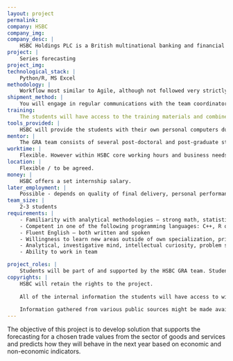 ```yaml
---
layout: project
permalink: 
company: HSBC
company_img:
company_desc: |
    HSBC Holdings PLC is a British multinational banking and financial services holding company. It has around 4,000 offices in 70 countries and territories across Africa, Asia, Oceania, Europe, North America and South America and over 200 000 employees.
project: |
    Series forecasting
project_img:
technological_stack: |
    Python/R, MS Excel
methodology: |
    Workflow most similar to Agile, although not followed very strictly.
shipment_method: |
    You will engage in regular communications with the team coordinator.
training:
    The students will have access to the training materials and combined expertise within the team including mentoring conducted by a member of HSBC GRA Team.
tools_provided: |
    HSBC will provide the students with their own personal computers during the internship, as well as the necessary software.
mentor: |
    The GRA team consists of several post-doctoral and post-graduate staff that will be available to support the students.
worktime: |
    Flexible. However within HSBC core working hours and business needs.
location: |
    Flexible / to be agreed.
money: |
    HSBC offers a set internship salary.
later_employment: |
    Possible - depends on quality of final delivery, personal performance and internal situation at the institution / team.
team_size: |
    2-3 students
requirements: |
    - Familiarity with analytical methodologies – strong math, statistic skills
    - Competent in one of the following programming languages: C++, R or Python
    - Fluent English – both written and spoken
    - Willingness to learn new areas outside of own specialization, primarily related to financial mathematics
    - Analytical, investigative mind, intellectual curiosity, problem solving and synthesis skills
    - Ability to work in team

project_roles: |
    Students will be part of and supported by the HSBC GRA team. Students may take different roles depending on capabilities.
copyrights: |
    HSBC will retain the rights to the project.
    
    All of the internal information the students will have access to will be restricted and confidential and will not be made publically available during or after the project.
    
    Information gathered from various public sources might be made available to the faculty if necessary.
---
```

The objective of this project is to develop solution that supports the forecasting for a chosen trade values from the sector of goods and services and predicts how they will behave in the next year based on economic and non-economic indicators.
